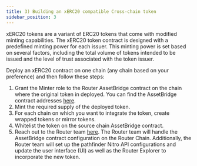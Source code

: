 ```yaml
---
title: 3) Building an xERC20 compatible Cross-chain token
sidebar_position: 3
---
```


xERC20 tokens are a variant of ERC20 tokens that come with modified minting capabilities. The xERC20 token contract is designed with a predefined minting power for each issuer. This minting power is set based on several factors, including the total volume of tokens intended to be issued and the level of trust associated with the token issuer. 


Deploy an xERC20 contract on one chain (any chain based on your preference) and then follow these steps:

1. Grant the Minter role to the Router AssetBridge contract on the chain where the original token in deployed. You can find the AssetBridge contract addresses [here](../supported-chains-tokens).
2. Mint the required supply of the deployed token.
3. For each chain on which you want to integrate the token, create wrapped tokens or mirror tokens.
4. Whitelist the token on the source chain AssetBridge contract.
5. Reach out to the Router team [here](https://t.me/Alpie01). The Router team will handle the AssetBridge contract configuration on the Router Chain. Additionally, the Router team will set up the pathfinder Nitro API configurations and update the user interface (UI) as well as the Router Explorer to incorporate the new token.